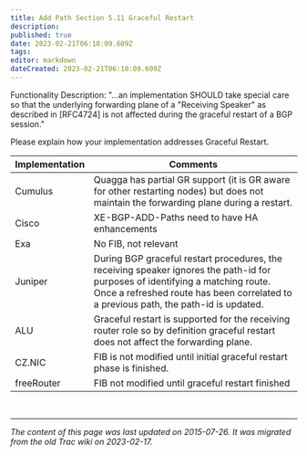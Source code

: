 ```yaml
---
title: Add Path Section 5.11 Graceful Restart
description: 
published: true
date: 2023-02-21T06:18:09.609Z
tags: 
editor: markdown
dateCreated: 2023-02-21T06:18:09.609Z
---
```




   Functionality Description: "...an implementation SHOULD take special care so that the underlying forwarding plane of a "Receiving Speaker" as described in [RFC4724] is not affected during the graceful restart of a BGP session."

   Please explain how your implementation addresses Graceful Restart.

   [RFC2119]: SHOULD


| Implementation  |  Comments                                                                                                                                                                                                                     |
|-----------------|-------------------------------------------------------------------------------------------------------------------------------------------------------------------------------------------------------------------------------|
| Cumulus         |  Quagga has  partial GR support (it is GR aware for other restarting nodes) but does  not maintain the forwarding plane during a restart.                                                                                     |
|  Cisco          |  XE-BGP-ADD-Paths need to have HA enhancements                                                                                                                                                                                |
|  Exa            |  No FIB, not relevant                                                                                                                                                                                                         |
|  Juniper        |  During BGP graceful restart  procedures, the receiving speaker ignores the path-id for purposes of  identifying a matching route.  Once a refreshed route has been  correlated to a previous path, the path-id is updated.   |
|  ALU            |  Graceful restart is supported for the  receiving router role so by definition graceful restart does not affect  the forwarding plane.                                                                                        |
|  CZ.NIC         |  FIB is not modified until initial graceful restart phase is finished.                                                                                                                                                        |
|  freeRouter     |  FIB not modified until graceful restart finished                                                                                                                                                                             |

&nbsp;
&nbsp;
&nbsp;

---

*The content of this page was last updated on 2015-07-26. It was migrated from the old Trac wiki on 2023-02-17.*
